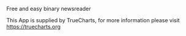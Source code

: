 

Free and easy binary newsreader

This App is supplied by TrueCharts, for more information please visit https://truecharts.org
